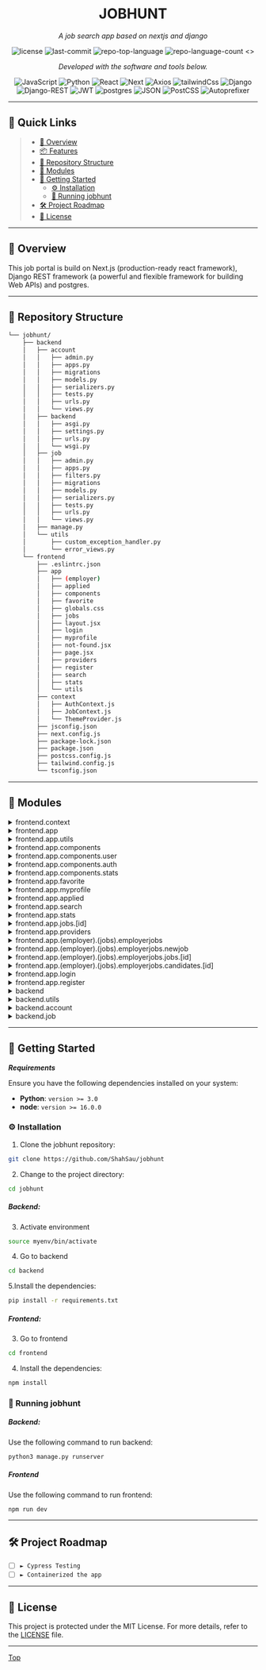 <p align="center">
    <h1 align="center">JOBHUNT</h1>
</p>
<p align="center">
    <em>A job search app based on nextjs and django</em>
</p>
<p align="center">
	<img src="https://img.shields.io/github/license/ShahSau/jobhunt?style=flat&color=0080ff" alt="license">
	<img src="https://img.shields.io/github/last-commit/ShahSau/jobhunt?style=flat&color=0080ff" alt="last-commit">
	<img src="https://img.shields.io/github/languages/top/ShahSau/jobhunt?style=flat&color=0080ff" alt="repo-top-language">
	<img src="https://img.shields.io/github/languages/count/ShahSau/jobhunt?style=flat&color=0080ff" alt="repo-language-count">
<>
<p align="center">
		<em>Developed with the software and tools below.</em>
</p>
<p align="center">
	<img src="https://img.shields.io/badge/JavaScript-F7DF1E.svg?style=flat&logo=JavaScript&logoColor=black" alt="JavaScript">
    <img src="https://img.shields.io/badge/Python-3776AB.svg?style=flat&logo=Python&logoColor=white" alt="Python">
	<img src="https://img.shields.io/badge/React-61DAFB.svg?style=flat&logo=React&logoColor=black" alt="React">
    <img src="https://img.shields.io/badge/Next-black?style=flat&logo=next.js&logoColor=white" alt="Next">
	<img src="https://img.shields.io/badge/Axios-5A29E4.svg?style=flat&logo=Axios&logoColor=white" alt="Axios">
    <img src="https://img.shields.io/badge/tailwindcss-%2338B2AC.svg?style=flat&logo=tailwind-css&logoColor=white" alt="tailwindCss">
	<img src="https://img.shields.io/badge/django-%23092E20.svg?style=flat&logo=django&logoColor=white" alt="Django">
    <img src="https://img.shields.io/badge/DJANGO-REST-ff1709?style=flat&logo=django&logoColor=white&color=ff1709&labelColor=gray" alt="Django-REST">
	<img src="https://img.shields.io/badge/JWT-black?style=flat&logo=JSON%20web%20tokens" alt="JWT">
    <img src="https://img.shields.io/badge/postgres-%23316192.svg?style=flat&logo=postgresql&logoColor=white" alt="postgres">
	<img src="https://img.shields.io/badge/JSON-000000.svg?style=flat&logo=JSON&logoColor=white" alt="JSON">
    <img src="https://img.shields.io/badge/PostCSS-DD3A0A.svg?style=flat&logo=PostCSS&logoColor=white" alt="PostCSS">
	<img src="https://img.shields.io/badge/Autoprefixer-DD3735.svg?style=flat&logo=Autoprefixer&logoColor=white" alt="Autoprefixer">
</p>
<hr>

## 🔗 Quick Links

> - [📍 Overview](#📍-overview)
> - [📦 Features](#)
> - [📂 Repository Structure](#📂-repository-structure)
> - [🧩 Modules](#🧩-modules)
> - [🚀 Getting Started](#🚀-getting-started)
>   - [⚙️ Installation](#⚙️-installation)
>   - [🤖 Running jobhunt](#🤖-running-jobhunt)
> - [🛠 Project Roadmap](#🛠-project-roadmap)
> - [📄 License](#📄-license)

---

## 📍 Overview
This job portal is build on  Next.js (production-ready react framework), Django REST framework (a powerful and flexible framework for building Web APIs) and postgres.

---

<!-- ## 📦 Features
write features of the project
like nexr auth, map, live update of applied number of ppl, stat on jobs

--- -->

## 📂 Repository Structure

```sh
└── jobhunt/
    ├── backend
    │   ├── account
    │   │   ├── admin.py
    │   │   ├── apps.py
    │   │   ├── migrations
    │   │   ├── models.py
    │   │   ├── serializers.py
    │   │   ├── tests.py
    │   │   ├── urls.py
    │   │   └── views.py
    │   ├── backend
    │   │   ├── asgi.py
    │   │   ├── settings.py
    │   │   ├── urls.py
    │   │   └── wsgi.py
    │   ├── job
    │   │   ├── admin.py
    │   │   ├── apps.py
    │   │   ├── filters.py
    │   │   ├── migrations
    │   │   ├── models.py
    │   │   ├── serializers.py
    │   │   ├── tests.py
    │   │   ├── urls.py
    │   │   └── views.py
    │   ├── manage.py
    │   └── utils
    │       ├── custom_exception_handler.py
    │       └── error_views.py
    └── frontend
        ├── .eslintrc.json
        ├── app
        │   ├── (employer)
        │   ├── applied
        │   ├── components
        │   ├── favorite
        │   ├── globals.css
        │   ├── jobs
        │   ├── layout.jsx
        │   ├── login
        │   ├── myprofile
        │   ├── not-found.jsx
        │   ├── page.jsx
        │   ├── providers
        │   ├── register
        │   ├── search
        │   ├── stats
        │   └── utils
        ├── context
        │   ├── AuthContext.js
        │   ├── JobContext.js
        │   └── ThemeProvider.js
        ├── jsconfig.json
        ├── next.config.js
        ├── package-lock.json
        ├── package.json
        ├── postcss.config.js
        ├── tailwind.config.js
        └── tsconfig.json
```

---

## 🧩 Modules


<details closed><summary>frontend.context</summary>

| File                                                                                                 | Summary                                                                                                                                                                                                                                    |
| ---                                                                                                  | ---                                                                                                                                                                                                                                        |
| [AuthContext.js](https://github.com/ShahSau/jobhunt/blob/master/frontend/context/AuthContext.js)     |  Provides the implementation for authenticating users   |
| [JobContext.js](https://github.com/ShahSau/jobhunt/blob/master/frontend/context/JobContext.js)       |  Provides access to jobs throughout the app   |
| [ThemeProvider.js](https://github.com/ShahSau/jobhunt/blob/master/frontend/context/ThemeProvider.js) |  It allows us to pass our theme object down the component tree without having to manually pass it at every level |

</details>

<details closed><summary>frontend.app</summary>

| File                                                                                       | Summary                                                                                                                                                                                                                             |
| ---                                                                                        | ---                                                                                                                                                                                                                                 |
| [globals.css](https://github.com/ShahSau/jobhunt/blob/master/frontend/app/globals.css)     | Tailwind will swap these directives out at build time with all of its generated CSS   |
| [layout.jsx](https://github.com/ShahSau/jobhunt/blob/master/frontend/app/layout.jsx)       | Base layout of the     |
| [page.jsx](https://github.com/ShahSau/jobhunt/blob/master/frontend/app/page.jsx)           | Homepage of the app      |
| [not-found.jsx](https://github.com/ShahSau/jobhunt/blob/master/frontend/app/not-found.jsx) | Customized 404 page |

</details>

<details closed><summary>frontend.app.utils</summary>

| File                                                                                                       | Summary                                                                                                                                                                                                                                        |
| ---                                                                                                        | ---                                                                                                                                                                                                                                            |
| [isAuthenticated.js](https://github.com/ShahSau/jobhunt/blob/master/frontend/app/utils/isAuthenticated.js) | Verifies if the user is authenticated or not |

</details>

<details closed><summary>frontend.app.components</summary>

| File                                                                                                      | Summary                                                                                                                                                                                                                                          |
| ---                                                                                                       | ---                                                                                                                                                                                                                                              |
| [JobHunt.jsx](https://github.com/ShahSau/jobhunt/blob/master/frontend/app/components/JobHunt.jsx)         | Component to render <i>Hottest jobs</i> and <i>Freshers job</i>     |
| [Footer.js](https://github.com/ShahSau/jobhunt/blob/master/frontend/app/components/Footer.js)             | Footer of the app       |
| [UpdateJob.jsx](https://github.com/ShahSau/jobhunt/blob/master/frontend/app/components/UpdateJob.jsx)     |    Components for updating an existing job                |
| [Header.js](https://github.com/ShahSau/jobhunt/blob/master/frontend/app/components/Header.js)             | Header of the app      |
| [ThemeSwitch.jsx](https://github.com/ShahSau/jobhunt/blob/master/frontend/app/components/ThemeSwitch.jsx) | Theme switcher component |
| [ClientsOnly.jsx](https://github.com/ShahSau/jobhunt/blob/master/frontend/app/components/ClientsOnly.jsx) | To remove nextjs hydration error |
| [JobsSide.js](https://github.com/ShahSau/jobhunt/blob/master/frontend/app/components/JobsSide.js)         | Renders <i>Recent Jobs</i> and <i>Remote jobs</i>     |

</details>

<details closed><summary>frontend.app.components.user</summary>

| File                                                                                                             | Summary                                                                                                                                                                                                                                                |
| ---                                                                                                              | ---                                                                                                                                                                                                                                                    |
| [UpdateProfile.js](https://github.com/ShahSau/jobhunt/blob/master/frontend/app/components/user/UpdateProfile.js) | Component for updating the profile of a user |

</details>

<details closed><summary>frontend.app.components.auth</summary>

| File                                                                                                   | Summary                                                                                                                                                                                                                                           |
| ---                                                                                                    | ---                                                                                                                                                                                                                                               |
| [Register.js](https://github.com/ShahSau/jobhunt/blob/master/frontend/app/components/auth/Register.js) | Register component to add a new user |
| [Login.js](https://github.com/ShahSau/jobhunt/blob/master/frontend/app/components/auth/Login.js)       | Login component to sign in to the app    |

</details>

<details closed><summary>frontend.app.components.stats</summary>

| File                                                                                                        | Summary                                                                                                                                                                                                                                              |
| ---                                                                                                         | ---                                                                                                                                                                                                                                                  |
| [TopicStats.js](https://github.com/ShahSau/jobhunt/blob/master/frontend/app/components/stats/TopicStats.js) | Component for getting the statistics of the topic user typed |

</details>

<details closed><summary>frontend.app.favorite</summary>

| File                                                                                      | Summary                                                                                                                                                                                                                                 |
| ---                                                                                       | ---                                                                                                                                                                                                                                     |
| [page.jsx](https://github.com/ShahSau/jobhunt/blob/master/frontend/app/favorite/page.jsx) | Page for adding and removing a job from favorite|

</details>

<details closed><summary>frontend.app.myprofile</summary>

| File                                                                                       | Summary                                                                                                                                                                                                                                  |
| ---                                                                                        | ---                                                                                                                                                                                                                                      |
| [page.jsx](https://github.com/ShahSau/jobhunt/blob/master/frontend/app/myprofile/page.jsx) | Page for updating user profile |

</details>

<details closed><summary>frontend.app.applied</summary>

| File                                                                                     | Summary                                                                                                                                                                                                                                |
| ---                                                                                      | ---                                                                                                                                                                                                                                    |
| [page.jsx](https://github.com/ShahSau/jobhunt/blob/master/frontend/app/applied/page.jsx) | Page for showing all the applied jobs |

</details>

<details closed><summary>frontend.app.search</summary>

| File                                                                                                | Summary                                                                                                                                                                                                                                     |
| ---                                                                                                 | ---                                                                                                                                                                                                                                         |
| [SearchComp.jsx](https://github.com/ShahSau/jobhunt/blob/master/frontend/app/search/SearchComp.jsx) | Component for searching jobs |
| [page.jsx](https://github.com/ShahSau/jobhunt/blob/master/frontend/app/search/page.jsx)             | Job search page      |

</details>

<details closed><summary>frontend.app.stats</summary>

| File                                                                                   | Summary                                                                                                                                                                                                                              |
| ---                                                                                    | ---                                                                                                                                                                                                                                  |
| [page.jsx](https://github.com/ShahSau/jobhunt/blob/master/frontend/app/stats/page.jsx) |Page for showing statistics of a job title |

</details>

<details closed><summary>frontend.app.jobs.[id]</summary>

| File                                                                                       | Summary                                                                                                                                                                                                                                  |
| ---                                                                                        | ---                                                                                                                                                                                                                                      |
| [page.jsx](https://github.com/ShahSau/jobhunt/blob/master/frontend/app/jobs/[id]/page.jsx) | Displaying a job details |

</details>

<details closed><summary>frontend.app.providers</summary>

| File                                                                                                             | Summary                                                                                                                                                                                                                                             |
| ---                                                                                                              | ---                                                                                                                                                                                                                                                 |
| [ToasterProvider.jsx](https://github.com/ShahSau/jobhunt/blob/master/frontend/app/providers/ToasterProvider.jsx) | Toast notification provider |

</details>

<details closed><summary>frontend.app.(employer).(jobs).employerjobs</summary>

| File                                                                                                            | Summary                                                                                                                                                                                                                                                       |
| ---                                                                                                             | ---                                                                                                                                                                                                                                                           |
| [page.jsx](https://github.com/ShahSau/jobhunt/blob/master/frontend/app/(employer)/(jobs)/employerjobs/page.jsx) | Page to display all the advertized jobs, Only accessible to the user who created the job |

</details>

<details closed><summary>frontend.app.(employer).(jobs).employerjobs.newjob</summary>

| File                                                                                                                   | Summary                                                                                                                                                                                                                                                              |
| ---                                                                                                                    | ---                                                                                                                                                                                                                                                                  |
| [page.jsx](https://github.com/ShahSau/jobhunt/blob/master/frontend/app/(employer)/(jobs)/employerjobs/newjob/page.jsx) | Advertize a new job |

</details>

<details closed><summary>frontend.app.(employer).(jobs).employerjobs.jobs.[id]</summary>

| File                                                                                                                      | Summary                                                                                                                                                                                                                                                                 |
| ---                                                                                                                       | ---                                                                                                                                                                                                                                                                     |
| [page.jsx](https://github.com/ShahSau/jobhunt/blob/master/frontend/app/(employer)/(jobs)/employerjobs/jobs/[id]/page.jsx) | Details and update an advertized job, only accessible to the user who created the job |

</details>

<details closed><summary>frontend.app.(employer).(jobs).employerjobs.candidates.[id]</summary>

| File                                                                                                                            | Summary                                                                                                                                                                                                                                                                       |
| ---                                                                                                                             | ---                                                                                                                                                                                                                                                                           |
| [page.jsx](https://github.com/ShahSau/jobhunt/blob/master/frontend/app/(employer)/(jobs)/employerjobs/candidates/[id]/page.jsx) | List of candidates who applied for the job, only accessible to the user who created the job  |

</details>

<details closed><summary>frontend.app.login</summary>

| File                                                                                   | Summary                                                                                                                                                                                                                              |
| ---                                                                                    | ---                                                                                                                                                                                                                                  |
| [page.jsx](https://github.com/ShahSau/jobhunt/blob/master/frontend/app/login/page.jsx) | Login page|

</details>

<details closed><summary>frontend.app.register</summary>

| File                                                                                      | Summary                                                                                                                                                                                                                                 |
| ---                                                                                       | ---                                                                                                                                                                                                                                     |
| [page.jsx](https://github.com/ShahSau/jobhunt/blob/master/frontend/app/register/page.jsx) | Signup page |

</details>

<details closed><summary>backend</summary>

| File                                                                            | Summary                                                                                                                                                                                                                     |
| ---                                                                             | ---                                                                                                                                                                                                                         |
| [manage.py](https://github.com/ShahSau/jobhunt/blob/master/backend/manage.py)   | A command-line utility for Django projects  |

</details>

<details closed><summary>backend.utils</summary>

| File                                                                                                                    | Summary                                                                                                                                                                                                                                            |
| ---                                                                                                                     | ---                                                                                                                                                                                                                                                |
| [error_views.py](https://github.com/ShahSau/jobhunt/blob/master/backend/utils/error_views.py)                           | Error Handler              |
| [custom_exception_handler.py](https://github.com/ShahSau/jobhunt/blob/master/backend/utils/custom_exception_handler.py) | Custom Error handler for authentication and token verification |

</details>

<details closed><summary>backend.account</summary>

| File                                                                                            | Summary                                                                                                                                                                                                                                 |
| ---                                                                                             | ---                                                                                                                                                                                                                                     |
| [urls.py](https://github.com/ShahSau/jobhunt/blob/master/backend/account/urls.py)               | All the request related to user comes to this file     |
| [models.py](https://github.com/ShahSau/jobhunt/blob/master/backend/account/models.py)           | Custom user model      |
| [views.py](https://github.com/ShahSau/jobhunt/blob/master/backend/account/views.py)             |  Take the web request from urls.py and give the web response to templates      |
| [apps.py](https://github.com/ShahSau/jobhunt/blob/master/backend/account/apps.py)               | Configuration file      |
| [serializers.py](https://github.com/ShahSau/jobhunt/blob/master/backend/account/serializers.py) | Serialize user data |

</details>


<details closed><summary>backend.job</summary>

| File                                                                                        | Summary                                                                                                                                                                                                                             |
| ---                                                                                         | ---                                                                                                                                                                                                                                 |
| [urls.py](https://github.com/ShahSau/jobhunt/blob/master/backend/job/urls.py)               | All the request related to jobs comes to this file         |
| [models.py](https://github.com/ShahSau/jobhunt/blob/master/backend/job/models.py)           | Jobs, applied and favorite jobs model      |
| [views.py](https://github.com/ShahSau/jobhunt/blob/master/backend/job/views.py)             |  Take the web request from urls.py and give the web response to templates       |
| [apps.py](https://github.com/ShahSau/jobhunt/blob/master/backend/job/apps.py)               | Config file       |
| [filters.py](https://github.com/ShahSau/jobhunt/blob/master/backend/job/filters.py)         | Filtering jobs           |
| [serializers.py](https://github.com/ShahSau/jobhunt/blob/master/backend/job/serializers.py) | Serialize job data |

</details>


---

## 🚀 Getting Started

***Requirements***

Ensure you have the following dependencies installed on your system:

* **Python**: `version >= 3.0`
* **node**: `version >= 16.0.0`

### ⚙️ Installation

1. Clone the jobhunt repository:

```sh
git clone https://github.com/ShahSau/jobhunt
```

2. Change to the project directory:

```sh
cd jobhunt
```

##### Backend:
3. Activate environment
```sh
source myenv/bin/activate
```

4. Go to backend 
```sh
cd backend
```

5.Install the dependencies:

```sh
pip install -r requirements.txt
```

##### Frontend:
3. Go to frontend 
```sh
cd frontend
```
4. Install the dependencies:

```sh
npm install
```

### 🤖 Running jobhunt

##### Backend:

Use the following command to run backend:

```sh
python3 manage.py runserver 
```

##### Frontend

Use the following command to run frontend:

```sh
npm run dev
```

---

## 🛠 Project Roadmap

- [ ] `► Cypress Testing`
- [ ] `► Containerized the app`

---
## 📄 License

This project is protected under the MIT License. For more details, refer to the [LICENSE](https://github.com/ShahSau/jobhunt?tab=MIT-1-ov-file) file.

---

[Top](#top)